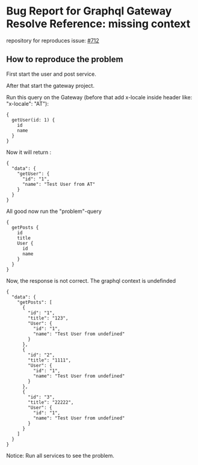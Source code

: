 # Bug Report for Graphql Gateway Resolve Reference: missing context

repository for reproduces issue: [#712](https://github.com/nestjs/graphql/issues/712)

## How to reproduce the problem

First start the user and post service.

After that start the gateway project.

Run this query on the Gateway (before that add x-locale inside header like: "x-locale": "AT"):

```
{
  getUser(id: 1) {
    id
    name
  }
}
```

Now it will return :

```
{
  "data": {
    "getUser": {
      "id": "1",
      "name": "Test User from AT"
    }
  }
}
```

All good now run the "problem"-query

```
{
  getPosts {
    id
    title
    User {
      id
      name
    }
  }
}
```

Now, the response is not correct. The graphql context is undefinded

```
{
  "data": {
    "getPosts": [
      {
        "id": "1",
        "title": "123",
        "User": {
          "id": "1",
          "name": "Test User from undefined"
        }
      },
      {
        "id": "2",
        "title": "1111",
        "User": {
          "id": "1",
          "name": "Test User from undefined"
        }
      },
      {
        "id": "3",
        "title": "22222",
        "User": {
          "id": "1",
          "name": "Test User from undefined"
        }
      }
    ]
  }
}
```

Notice: Run all services to see the problem.

